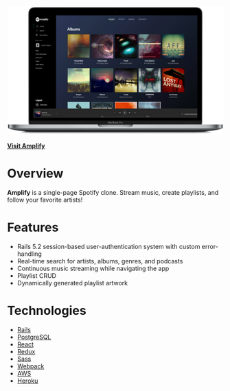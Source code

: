 <img src="https://github.com/SkiesXR/Amplify/blob/master/public/ProductShot---MacBookPro---Albums---3800x2260.png"></img>

<a href="http://amplifypk.herokuapp.com/"><strong>Visit Amplify</strong></a>

# Overview
<strong>Amplify</strong> is a single-page Spotify clone. Stream music, create playlists, and follow your favorite artists!

# Features

* Rails 5.2 session-based user-authentication system with custom error-handling
* Real-time search for artists, albums, genres, and podcasts
* Continuous music streaming while navigating the app
* Playlist CRUD
* Dynamically generated playlist artwork 

# Technologies

- <a href="https://rubyonrails.org/" target="_blank">Rails</a>
- <a href="https://postgresql.org/" target="_blank">PostgreSQL </a>
- <a href="https://reactjs.org/" target="_blank">React</a>
- <a href="https://redux.js.org/" target="_blank">Redux</a>
- <a href="https://sass-lang.com/" target="_blank">Sass</a>
- <a href="https://webpack.js.org/" target="_blank">Webpack</a>
- <a href="https://aws.amazon.com//" target="_blank">AWS</a>
- <a href="https://heroku.com/" target="_blank">Heroku</a> 
